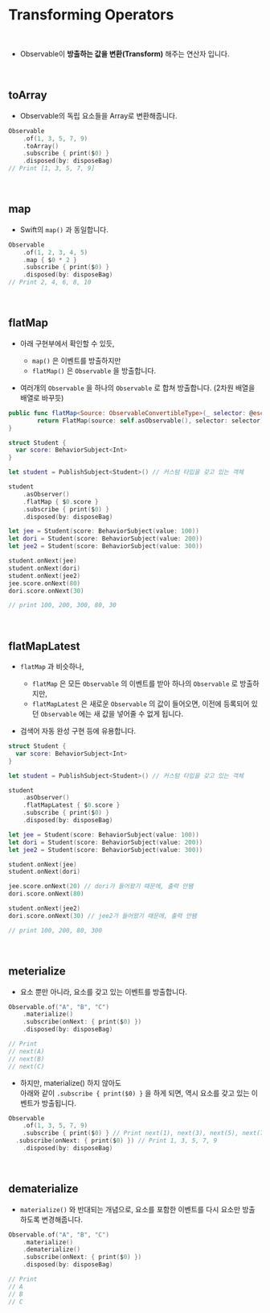 # Transforming Operators

<br>

- Observable이 **방출하는 값을 변환(Transform)** 해주는 연산자 입니다.


<br>

## toArray

- Observable의 독립 요소들을 Array로 변환해줍니다.

```swift
Observable
	.of(1, 3, 5, 7, 9)
	.toArray()
	.subscribe { print($0) }
	.disposed(by: disposeBag)
// Print [1, 3, 5, 7, 9]
```

<br>

## map

- Swift의 `map()` 과 동일합니다.

```swift
Observable
	.of(1, 2, 3, 4, 5)
	.map { $0 * 2 }
	.subscribe { print($0) }
	.disposed(by: disposeBag)
// Print 2, 4, 6, 8, 10
```

<br>

## flatMap

- 아래 구현부에서 확인할 수 있듯,
  -  `map()` 은 이벤트를 방출하지만 
  - `flatMap()` 은   `Observable` 을 방출합니다.

- 여러개의 `Observable` 을 하나의 `Observable` 로 합쳐 방출합니다. (2차원 배열을 배열로 바꾸듯)

```swift
public func flatMap<Source: ObservableConvertibleType>(_ selector: @escaping (Element) throws -> Source) -> Observable<Source.Element> {
		return FlatMap(source: self.asObservable(), selector: selector)
}
```

```swift
struct Student {
  var score: BehaviorSubject<Int>
}

let student = PublishSubject<Student>() // 커스텀 타입을 갖고 있는 객체

student
	.asObserver()
	.flatMap { $0.score }
	.subscribe { print($0) }
	.disposed(by: disposeBag)

let jee = Student(score: BehaviorSubject(value: 100))
let dori = Student(score: BehaviorSubject(value: 200))
let jee2 = Student(score: BehaviorSubject(value: 300))

student.onNext(jee)
student.onNext(dori)
student.onNext(jee2)
jee.score.onNext(80)
dori.score.onNext(30)

// print 100, 200, 300, 80, 30
```

<br>

## flatMapLatest

- `flatMap` 과 비슷하나,
  - `flatMap`  은 모든 `Observable` 의 이벤트를 받아 하나의 `Observable` 로 방출하지만, 
  - `flatMapLatest` 은 새로운 `Observable` 의 값이 들어오면, 이전에 등록되어 있던 `Observable` 에는 새 값을 넣어줄 수 없게 됩니다.

- 검색어 자동 완성 구현 등에 유용합니다.


```swift
struct Student {
  var score: BehaviorSubject<Int>
}

let student = PublishSubject<Student>() // 커스텀 타입을 갖고 있는 객체

student
	.asObserver()
	.flatMapLatest { $0.score }
	.subscribe { print($0) }
	.disposed(by: disposeBag)

let jee = Student(score: BehaviorSubject(value: 100))
let dori = Student(score: BehaviorSubject(value: 200))
let jee2 = Student(score: BehaviorSubject(value: 300))

student.onNext(jee)
student.onNext(dori)

jee.score.onNext(20) // dori가 들어왔기 때문에, 출력 안됌
dori.score.onNext(80)

student.onNext(jee2)
dori.score.onNext(30) // jee2가 들어왔기 때문에, 출력 안됌

// print 100, 200, 80, 300
```

<br>

## meterialize

- 요소 뿐만 아니라, 요소를 갖고 있는 이벤트를 방출합니다.

```swift
Observable.of("A", "B", "C")
	.materialize()
	.subscribe(onNext: { print($0) })
	.disposed(by: disposeBag)

// Print
// next(A)
// next(B)
// next(C)
```

- 하지만, materialize() 하지 않아도    
  아래와 같이 `.subscribe { print($0) }` 을 하게 되면, 역시 요소를 갖고 있는 이벤트가 방출됩니다.

```swift
Observable
	.of(1, 3, 5, 7, 9)
	.subscribe { print($0) } // Print next(1), next(3), next(5), next(7), next(9)
  .subscribe(onNext: { print($0) }) // Print 1, 3, 5, 7, 9
	.disposed(by: disposeBag)

```

<br>

## dematerialize

- `materialize()` 와 반대되는 개념으로, 요소를 포함한 이벤트를 다시 요소만 방출하도록 변경해줍니다.

```swift
Observable.of("A", "B", "C")
	.materialize()
	.dematerialize()
	.subscribe(onNext: { print($0) })
	.disposed(by: disposeBag)

// Print
// A
// B
// C
```
